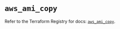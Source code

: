 # `aws_ami_copy`

Refer to the Terraform Registry for docs: [`aws_ami_copy`](https://registry.terraform.io/providers/hashicorp/aws/5.92.0/docs/resources/ami_copy).
